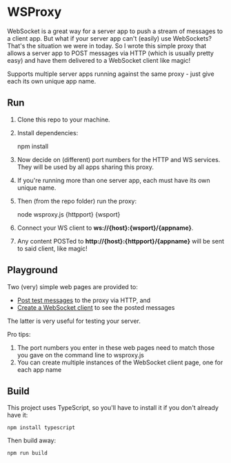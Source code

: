 # WSProxy

WebSocket is a great way for a server app to push a stream of messages to a client app. But what if your server app can't (easily) use WebSockets? That's the situation we were in today. So I wrote this simple proxy that allows a server app to POST messages via HTTP (which is usually pretty easy) and have them delivered to a WebSocket client like magic! 

Supports multiple server apps running against the same proxy - just give each its own unique app name. 

## Run

1. Clone this repo to your machine.

2. Install dependencies:

    npm install

3. Now decide on (different) port numbers for the HTTP and WS services. They will be used by all apps sharing this proxy.

4. If you're running more than one server app, each must have its own unique name.

5. Then (from the repo folder) run the proxy: 

    node wsproxy.js {httpport} {wsport}

6. Connect your WS client to **ws://{host}:{wsport}/{appname}**.

7. Any content POSTed to **http://{host}:{httpport}/{appname}** will be sent to said client, like magic!

## Playground

Two (very) simple web pages are provided to:

* [Post test messages](sendtest.html) to the proxy via HTTP, and
* [Create a WebSocket client](wstest.html) to see the posted messages

The latter is very useful for testing your server.

Pro tips:

1. The port numbers you enter in these web pages need to match those you gave on the command line to wsproxy.js
2. You can create multiple instances of the WebSocket client page, one for each app name

## Build

This project uses TypeScript, so you'll have to install it if you don't already have it: 

    npm install typescript

Then build away: 

    npm run build

